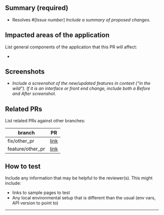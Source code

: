 ## Summary (required)

- Resolves #[_Issue number_]
_Include a summary of proposed changes._

## Impacted areas of the application
List general components of the application that this PR will affect:

-  

## Screenshots

- _Include a screenshot of the new/updated features in context (“in the wild”). If it is an interface or front end change, include both a Before and After screenshot._

## Related PRs
List related PRs against other branches:

branch | PR
------ | ------
fix/other_pr | [link]()
feature/other_pr | [link]()

## How to test
Include any information that may be helpful to the reviewer(s).
  This might include:
  - links to sample pages to test
  - Any local environmental setup that is different than the usual (env vars, API version to point to)
____

